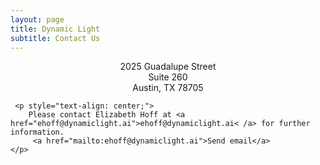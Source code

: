 ```yaml
---
layout: page
title: Dynamic Light
subtitle: Contact Us
---
```

<div>
    <p style="text-align: center;">
        2025 Guadalupe Street <br>
        Suite 260 <br>
        Austin, TX 78705 <br> 
    </p>

     <p style="text-align: center;">    
        Please contact Elizabeth Hoff at <a href="ehoff@dynamiclight.ai">ehoff@dynamiclight.ai< /a> for further information.
         <a href="mailto:ehoff@dynamiclight.ai">Send email</a>
    </p>
</div>
